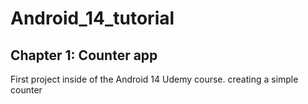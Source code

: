 # Android_14_tutorial

## Chapter 1: Counter app
<p>First project inside of the Android 14 Udemy course. creating a simple counter</p>
